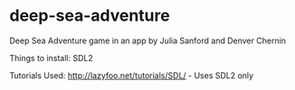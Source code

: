 # deep-sea-adventure
Deep Sea Adventure game in an app by Julia Sanford and Denver Chernin


Things to install:
SDL2

Tutorials Used:
http://lazyfoo.net/tutorials/SDL/ - Uses SDL2 only
